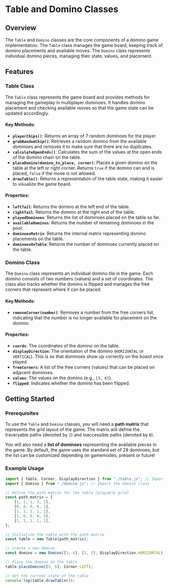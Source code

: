 # Table and Domino Classes

## Overview

The `Table` and `Domino` classes are the core components of a domino game implementation. The `Table` class manages the game board, keeping track of domino placements and available moves. The `Domino` class represents individual domino pieces, managing their state, values, and placement.

## Features

### Table Class

The `Table` class represents the game board and provides methods for managing the gameplay in multiplayer dominoes.
It handles domino placement and checking available moves so that the game state can be updated accordingly.

#### Key Methods:
- **`playerChips()`**: Returns an array of 7 random dominoes for the player.
- **`grabRandomChip()`**: Retrieves a random domino from the available dominoes and removes it to make sure that 
there are no duplicates.
- **`calculateOpenEnds()`**: Calculates the sum of the values at the open ends of the domino chain on the table.
- **`placeDomino(domino_to_place, corner)`**: Places a given domino on the table at the left or right corner. Returns `true` if the domino can and is placed, `false` if the move is not allowed.
- **`drawTable()`**: Returns a representation of the table state, making it easier to visualize the game board.

#### Properties:
- **`leftTail`**: Returns the domino at the left end of the table.
- **`rightTail`**: Returns the domino at the right end of the table.
- **`playedDominoes`**: Returns the list of dominoes placed on the table so far.
- **`availableDominos`**: Returns the number of remaining dominoes in the pool.
- **`dominoesMatrix`**: Returns the internal matrix representing domino placements on the table.
- **`dominoesOnTable`**: Returns the number of dominoes currently placed on the table.

### Domino Class

The `Domino` class represents an individual domino tile in the game. Each domino consists of two numbers (values) and a set of coordinates. The class also tracks whether the domino is flipped and manages the free corners that represent where it can be placed.

#### Key Methods:
- **`removeCorner(number)`**: Removes a number from the free corners list, indicating that the number is no longer available for placement on the domino.
  
#### Properties:
- **`coords`**: The coordinates of the domino on the table.
- **`displayDirection`**: The orientation of the domino (`HORIZONTAL` or `VERTICAL`). This is so that dominoes show 
up correctly on the board once played
- **`freeCorners`**: A list of the free corners (values) that can be placed on adjacent dominoes.
- **`values`**: The values on the domino (e.g., `[3, 6]`).
- **`flipped`**: Indicates whether the domino has been flipped.

## Getting Started

### Prerequisites

To use the `Table` and `Domino` classes, you will need a **path matrix** that represents the grid layout of the game. The matrix will define the traversable paths (denoted by `1`) and inaccessible paths (denoted by `0`).

You will also need a **list of dominoes** representing the available pieces in the game. By default, the game uses the standard set of 28 dominoes, but the list can be customized depending on gamemodes, present or future!

### Example Usage

```js
import { Table, Corner, DisplayDirection } from "./table.js"; // Import necessary components
import { Domino } from "./domino.js"; // Import the domino class

// Define the path matrix for the table (playable grid)
const path_matrix = [
    [1, 1, 1, 1, 1],
    [0, 0, 0, 0, 1],
    [1, 1, 1, 1, 1],
    [1, 0, 0, 0, 0],
    [1, 1, 1, 1, 1],
];

// Initialize the table with the path matrix
const table = new Table(path_matrix);

// Create a new domino
const domino = new Domino([3, 6], [2, 2], DisplayDirection.HORIZONTAL);

// Place the domino on the table
table.placeDomino([3, 6], Corner.LEFT);

// Get the current state of the table
console.log(table.drawTable());
